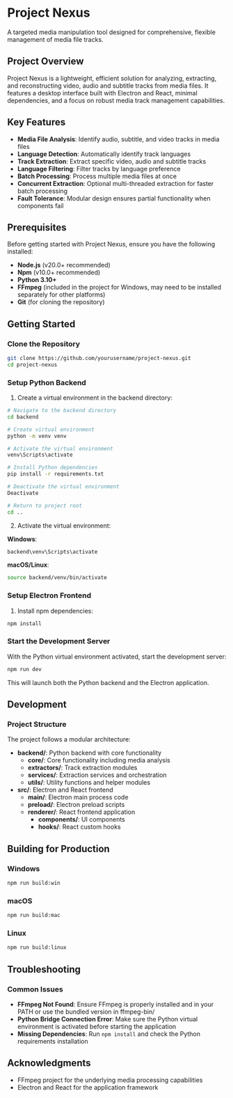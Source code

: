 # Project Nexus

A targeted media manipulation tool designed for comprehensive, flexible management of media file tracks.

## Project Overview

Project Nexus is a lightweight, efficient solution for analyzing, extracting, and reconstructing video, audio and subtitle tracks from media files. It features a desktop interface built with Electron and React, minimal dependencies, and a focus on robust media track management capabilities.

## Key Features

- **Media File Analysis**: Identify audio, subtitle, and video tracks in media files
- **Language Detection**: Automatically identify track languages
- **Track Extraction**: Extract specific video, audio and subtitle tracks
- **Language Filtering**: Filter tracks by language preference
- **Batch Processing**: Process multiple media files at once
- **Concurrent Extraction**: Optional multi-threaded extraction for faster batch processing
- **Fault Tolerance**: Modular design ensures partial functionality when components fail

## Prerequisites

Before getting started with Project Nexus, ensure you have the following installed:

- **Node.js** (v20.0+ recommended)
- **Npm** (v10.0+ recommended)
- **Python 3.10+**
- **FFmpeg** (included in the project for Windows, may need to be installed separately for other platforms)
- **Git** (for cloning the repository)

## Getting Started

### Clone the Repository

```bash
git clone https://github.com/yourusername/project-nexus.git
cd project-nexus
```

### Setup Python Backend

1. Create a virtual environment in the backend directory:

```bash
# Navigate to the backend directory
cd backend

# Create virtual environment
python -m venv venv

# Activate the virtual environment
venv\Scripts\activate

# Install Python dependencies
pip install -r requirements.txt

# Deactivate the virtual environment
Deactivate

# Return to project root
cd ..
```

2. Activate the virtual environment:

**Windows**:

```bash
backend\venv\Scripts\activate
```

**macOS/Linux**:

```bash
source backend/venv/bin/activate
```

### Setup Electron Frontend

1. Install npm dependencies:

```bash
npm install
```

### Start the Development Server

With the Python virtual environment activated, start the development server:

```bash
npm run dev
```

This will launch both the Python backend and the Electron application.

## Development

### Project Structure

The project follows a modular architecture:

- **backend/**: Python backend with core functionality
    - **core/**: Core functionality including media analysis
    - **extractors/**: Track extraction modules
    - **services/**: Extraction services and orchestration
    - **utils/**: Utility functions and helper modules
- **src/**: Electron and React frontend
    - **main/**: Electron main process code
    - **preload/**: Electron preload scripts
    - **renderer/**: React frontend application
        - **components/**: UI components
        - **hooks/**: React custom hooks

## Building for Production

### Windows

```bash
npm run build:win
```

### macOS

```bash
npm run build:mac
```

### Linux

```bash
npm run build:linux
```

## Troubleshooting

### Common Issues

- **FFmpeg Not Found**: Ensure FFmpeg is properly installed and in your PATH or use the bundled version in ffmpeg-bin/
- **Python Bridge Connection Error**: Make sure the Python virtual environment is activated before starting the application
- **Missing Dependencies**: Run `npm install` and check the Python requirements installation

## Acknowledgments

- FFmpeg project for the underlying media processing capabilities
- Electron and React for the application framework
